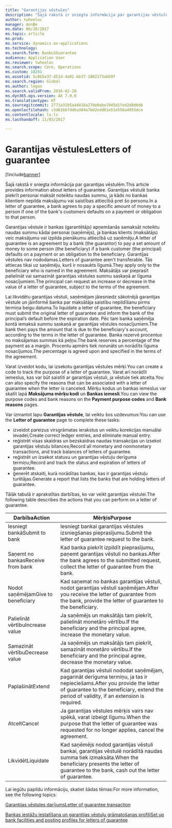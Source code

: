 ```yaml
---
title: "Garantijas vēstules"
description: "Šajā rakstā ir sniegta informācija par garantijas vēstulēm. Garantijas vēstulē banka piekrīt personai maksāt noteiktu naudas summu, ja kāds no bankas klientiem nepilda maksājumu vai saistības attiecībā pret šo personu."
author: twheeloc
manager: AnnBe
ms.date: 06/20/2017
ms.topic: article
ms.prod: 
ms.service: dynamics-ax-applications
ms.technology: 
ms.search.form: BankLGGuarantee
audience: Application User
ms.reviewer: twheeloc
ms.search.scope: Core, Operations
ms.custom: 18291
ms.assetid: 5c0b5e37-d51d-4a01-bb37-1882173abb9f
ms.search.region: Global
ms.author: leguo
ms.search.validFrom: 2016-02-28
ms.dyn365.ops.version: AX 7.0.0
ms.translationtype: HT
ms.sourcegitcommit: 2771a31b5a4d418a27de0ebe1945d1fed2d8d6d6
ms.openlocfilehash: c3d61bbfdd6a304a7bd2edd81e51e556a4955dce
ms.contentlocale: lv-lv
ms.lasthandoff: 11/03/2017

---
```


# <a name="letters-of-guarantee"></a><span data-ttu-id="ff0b3-104">Garantijas vēstules</span><span class="sxs-lookup"><span data-stu-id="ff0b3-104">Letters of guarantee</span></span>

[!include[banner](../includes/banner.md)]


<span data-ttu-id="ff0b3-105">Šajā rakstā ir sniegta informācija par garantijas vēstulēm.</span><span class="sxs-lookup"><span data-stu-id="ff0b3-105">This article provides information about letters of guarantee.</span></span> <span data-ttu-id="ff0b3-106">Garantijas vēstulē banka piekrīt personai maksāt noteiktu naudas summu, ja kāds no bankas klientiem nepilda maksājumu vai saistības attiecībā pret šo personu.</span><span class="sxs-lookup"><span data-stu-id="ff0b3-106">In a letter of guarantee, a bank agrees to pay a specific amount of money to a person if one of the bank's customers defaults on a payment or obligation to that person.</span></span> 

<span data-ttu-id="ff0b3-107">Garantijas vēstule ir bankas (garantētājs) apņemšanās samaksāt noteiktu naudas summu kādai personai (saņēmējs), ja bankas klients (maksātājs) veic maksājumu vai izpilda pienākumu attiecībā uz saņēmēju.</span><span class="sxs-lookup"><span data-stu-id="ff0b3-107">A letter of guarantee is an agreement by a bank (the guarantor) to pay a set amount of money to some person (the beneficiary) if a bank customer (the principal) defaults on a payment or an obligation to the beneficiary.</span></span> <span data-ttu-id="ff0b3-108">Garantijas vēstules nav nododamas.</span><span class="sxs-lookup"><span data-stu-id="ff0b3-108">Letters of guarantee aren't transferable.</span></span> <span data-ttu-id="ff0b3-109">Tās attiecas tikai uz saņēmēju, kurš ir nosaukts līgumā.</span><span class="sxs-lookup"><span data-stu-id="ff0b3-109">They apply only to the beneficiary who is named in the agreement.</span></span> <span data-ttu-id="ff0b3-110">Maksātājs var pieprasīt palielināt vai samazināt garantijas vēstules summu saskaņā ar līguma nosacījumiem.</span><span class="sxs-lookup"><span data-stu-id="ff0b3-110">The principal can request an increase or decrease in the value of a letter of guarantee, subject to the terms of the agreement.</span></span> 

<span data-ttu-id="ff0b3-111">Lai likvidētu garantijas vēstuli, saņēmējam jāiesniedz sākotnējā garantijas vēstule un jāinformē banka par maksātāja saistību nepildīšanu pirms termiņa beigu datuma.</span><span class="sxs-lookup"><span data-stu-id="ff0b3-111">To liquidate a letter of guarantee, the beneficiary must submit the original letter of guarantee and inform the bank of the principal’s default before the expiration date.</span></span> <span data-ttu-id="ff0b3-112">Pēc tam banka saņēmēja kontā iemaksā summu saskaņā ar garantijas vēstules nosacījumiem.</span><span class="sxs-lookup"><span data-stu-id="ff0b3-112">The bank then pays the amount that is due to the beneficiary's account, according to the terms in the letter of guarantee.</span></span> <span data-ttu-id="ff0b3-113">Banka rezervē procentus no maksājamas summas kā peļņu.</span><span class="sxs-lookup"><span data-stu-id="ff0b3-113">The bank reserves a percentage of the payment as a margin.</span></span> <span data-ttu-id="ff0b3-114">Procentu apmērs tiek norunāts un norādīts līguma nosacījumos.</span><span class="sxs-lookup"><span data-stu-id="ff0b3-114">The percentage is agreed upon and specified in the terms of the agreement.</span></span> 

<span data-ttu-id="ff0b3-115">Varat izveidot kodu, lai izsekotu garantijas vēstules mērķi.</span><span class="sxs-lookup"><span data-stu-id="ff0b3-115">You can create a code to track the purpose of a letter of guarantee.</span></span> <span data-ttu-id="ff0b3-116">Varat arī norādīt iemeslus, kas var būt saistīti ar garantijas vēstuli, ja vēstule tiek atcelta.</span><span class="sxs-lookup"><span data-stu-id="ff0b3-116">You can also specify the reasons that can be associated with a letter of guarantee when the letter is canceled.</span></span> <span data-ttu-id="ff0b3-117">Mērķu kodus un bankas iemeslus var skatīt lapā **Maksājuma mērķu kodi** un **Bankas iemesli**.</span><span class="sxs-lookup"><span data-stu-id="ff0b3-117">You can view the purpose codes and bank reasons on the **Payment purpose codes** and **Bank reasons** pages.</span></span> 

<span data-ttu-id="ff0b3-118">Var izmantot lapu **Garantijas vēstule**, lai veiktu šos uzdevumus:</span><span class="sxs-lookup"><span data-stu-id="ff0b3-118">You can use the **Letter of guarantee** page to complete these tasks:</span></span>

-   <span data-ttu-id="ff0b3-119">izveidot pareizus virsgrāmatas ierakstus un veiktu korekcijas manuālai ievadei;</span><span class="sxs-lookup"><span data-stu-id="ff0b3-119">Create correct ledger entries, and eliminate manual entry.</span></span>
-   <span data-ttu-id="ff0b3-120">reģistrēt visas skaidras un bezskaidras naudas transakcijas un izsekot garantijas vēstuļu bilances;</span><span class="sxs-lookup"><span data-stu-id="ff0b3-120">Record all monetary and nonmonetary transactions, and track balances of letters of guarantee.</span></span>
-   <span data-ttu-id="ff0b3-121">reģistrēt un izsekot statusu un garantijas vēstuļu derīguma termiņu;</span><span class="sxs-lookup"><span data-stu-id="ff0b3-121">Record and track the status and expiration of letters of guarantee.</span></span>
-   <span data-ttu-id="ff0b3-122">ģenerēt atskaiti, kurā norādītas bankas, kas ir garantijas vēstuļu turētājas.</span><span class="sxs-lookup"><span data-stu-id="ff0b3-122">Generate a report that lists the banks that are holding letters of guarantee.</span></span>

<span data-ttu-id="ff0b3-123">Tālāk tabulā ir aprakstītas darbības, ko var veikt garantijas vēstulei.</span><span class="sxs-lookup"><span data-stu-id="ff0b3-123">The following table describes the actions that you can perform on a letter of guarantee.</span></span>

| <span data-ttu-id="ff0b3-124">Darbība</span><span class="sxs-lookup"><span data-stu-id="ff0b3-124">Action</span></span>              | <span data-ttu-id="ff0b3-125">Mērķis</span><span class="sxs-lookup"><span data-stu-id="ff0b3-125">Purpose</span></span>                                                                                                                   |
|---------------------|---------------------------------------------------------------------------------------------------------------------------|
| <span data-ttu-id="ff0b3-126">Iesniegt bankā</span><span class="sxs-lookup"><span data-stu-id="ff0b3-126">Submit to bank</span></span>      | <span data-ttu-id="ff0b3-127">Iesniegt bankai garantijas vēstules izsniegšanas pieprasījumu.</span><span class="sxs-lookup"><span data-stu-id="ff0b3-127">Submit the letter of guarantee request to the bank.</span></span>                                                                       |
| <span data-ttu-id="ff0b3-128">Saņemt no bankas</span><span class="sxs-lookup"><span data-stu-id="ff0b3-128">Receive from bank</span></span>   | <span data-ttu-id="ff0b3-129">Kad banka piekrīt izpildīt pieprasījumu, paņemt garantijas vēstuli no bankas.</span><span class="sxs-lookup"><span data-stu-id="ff0b3-129">After the bank agrees to the submitted request, collect the letter of guarantee from the bank.</span></span>                            |
| <span data-ttu-id="ff0b3-130">Nodot saņēmējam</span><span class="sxs-lookup"><span data-stu-id="ff0b3-130">Give to beneficiary</span></span> | <span data-ttu-id="ff0b3-131">Kad saņemat no bankas garantijas vēstuli, nodot garantijas vēstuli saņēmējam.</span><span class="sxs-lookup"><span data-stu-id="ff0b3-131">After you receive the letter of guarantee from the bank, provide the letter of guarantee to the beneficiary.</span></span>              |
| <span data-ttu-id="ff0b3-132">Palielināt vērtību</span><span class="sxs-lookup"><span data-stu-id="ff0b3-132">Increase value</span></span>      | <span data-ttu-id="ff0b3-133">Ja saņēmējs un maksātājs tam piekrīt, palielināt monetāro vērtību.</span><span class="sxs-lookup"><span data-stu-id="ff0b3-133">If the beneficiary and the principal agree, increase the monetary value.</span></span>                                                  |
| <span data-ttu-id="ff0b3-134">Samazināt vērtību</span><span class="sxs-lookup"><span data-stu-id="ff0b3-134">Decrease value</span></span>      | <span data-ttu-id="ff0b3-135">Ja saņēmējs un maksātājs tam piekrīt, samazināt monetāro vērtību.</span><span class="sxs-lookup"><span data-stu-id="ff0b3-135">If the beneficiary and the principal agree, decrease the monetary value.</span></span>                                                  |
| <span data-ttu-id="ff0b3-136">Paplašināt</span><span class="sxs-lookup"><span data-stu-id="ff0b3-136">Extend</span></span>              | <span data-ttu-id="ff0b3-137">Kad garantijas vēstuli nododat saņēmējam, pagarināt derīguma termiņu, ja tas ir nepieciešams.</span><span class="sxs-lookup"><span data-stu-id="ff0b3-137">After you provide the letter of guarantee to the beneficiary, extend the period of validity, if an extension is required.</span></span> |
| <span data-ttu-id="ff0b3-138">Atcelt</span><span class="sxs-lookup"><span data-stu-id="ff0b3-138">Cancel</span></span>              | <span data-ttu-id="ff0b3-139">Ja garantijas vēstules mērķis vairs nav spēkā, varat izbeigt līgumu.</span><span class="sxs-lookup"><span data-stu-id="ff0b3-139">When the purpose that the letter of guarantee was requested for no longer applies, cancel the agreement.</span></span>                  |
| <span data-ttu-id="ff0b3-140">Likvidēt</span><span class="sxs-lookup"><span data-stu-id="ff0b3-140">Liquidate</span></span>           | <span data-ttu-id="ff0b3-141">Kad saņēmējs nodod garantijas vēstuli bankai, garantijas vēstulē norādītā naudas summa tiek izmaksāta.</span><span class="sxs-lookup"><span data-stu-id="ff0b3-141">When the beneficiary presents the letter of guarantee to the bank, cash out the letter of guarantee.</span></span>                      |


<span data-ttu-id="ff0b3-142">Lai iegūtu papildu informāciju, skatiet šādas tēmas:</span><span class="sxs-lookup"><span data-stu-id="ff0b3-142">For more information, see the following topics:</span></span>

[<span data-ttu-id="ff0b3-143">Garantijas vēstules darījums</span><span class="sxs-lookup"><span data-stu-id="ff0b3-143">Letter of guarantee transaction</span></span>](tasks/letter-guarantee-transaction.md)

[<span data-ttu-id="ff0b3-144">Bankas iestāžu iestatīšana un garantijas vēstuļu grāmatošanas profili</span><span class="sxs-lookup"><span data-stu-id="ff0b3-144">Set up bank facilities and posting profiles for letters of guarantee</span></span>](tasks/set-up-bank-facilities-posting-profiles.md)



